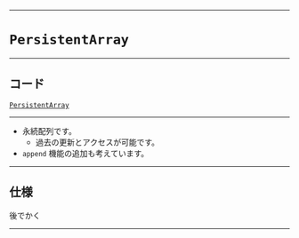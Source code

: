 _____

# `PersistentArray`

_____

## コード

[`PersistentArray`](https://github.com/titanium-22/Library_py/tree/main/DataStructures/Array/PersistentArray.py)

_____

- 永続配列です。
  - 過去の更新とアクセスが可能です。
- `append` 機能の追加も考えています。

_____

## 仕様

後でかく

_____

